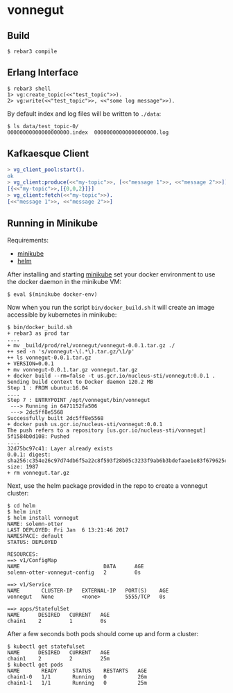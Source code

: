 vonnegut
=====


Build
-----

```shell
$ rebar3 compile
```

Erlang Interface
---

```shell
$ rebar3 shell
1> vg:create_topic(<<"test_topic">>).
2> vg:write(<<"test_topic">>, <<"some log message">>).
```

By default index and log files will be written to `./data`:

```shell
$ ls data/test_topic-0/
00000000000000000000.index  00000000000000000000.log
```

Kafkaesque Client
---

```erlang
> vg_client_pool:start().
ok
> vg_client:produce(<<"my-topic">>, [<<"message 1">>, <<"message 2">>]).
[{<<"my-topic">>,[{0,0,2}]}]
> vg_client:fetch(<<"my-topic">>).
[<<"message 1">>, <<"message 2">>]
```

Running in Minikube
---

Requirements:

 * [minikube](https://github.com/kubernetes/minikube)
 * [helm](http://helm.sh/)

After installing and starting [minikube](https://github.com/kubernetes/minikube) set your docker environment to use the docker daemon in the minikube VM:

```shell
$ eval $(minikube docker-env)
```

Now when you run the script `bin/docker_build.sh` it will create an image accessible by kubernetes in minikube:

```shell
$ bin/docker_build.sh
+ rebar3 as prod tar
....
+ mv _build/prod/rel/vonnegut/vonnegut-0.0.1.tar.gz ./
++ sed -n 's/vonnegut-\(.*\).tar.gz/\1/p'
++ ls vonnegut-0.0.1.tar.gz
+ VERSION=0.0.1
+ mv vonnegut-0.0.1.tar.gz vonnegut.tar.gz
+ docker build --rm=false -t us.gcr.io/nucleus-sti/vonnegut:0.0.1 .
Sending build context to Docker daemon 120.2 MB
Step 1 : FROM ubuntu:16.04
....
Step 7 : ENTRYPOINT /opt/vonnegut/bin/vonnegut
 ---> Running in 6471152fa506
 ---> 2dc5ff8e5568
Successfully built 2dc5ff8e5568
+ docker push us.gcr.io/nucleus-sti/vonnegut:0.0.1
The push refers to a repository [us.gcr.io/nucleus-sti/vonnegut]
5f1584b0d108: Pushed
....
32d75bc97c41: Layer already exists
0.0.1: digest: sha256:c354e26c97d74db6f5a22c8f593f28b05c3233f9ab6b3bdefaae1e83f679625e size: 1987
+ rm vonnegut.tar.gz
```

Next, use the helm package provided in the repo to create a vonnegut cluster:

```shell
$ cd helm
$ helm init
$ helm install vonnegut
NAME: solemn-otter
LAST DEPLOYED: Fri Jan  6 13:21:46 2017
NAMESPACE: default
STATUS: DEPLOYED

RESOURCES:
==> v1/ConfigMap
NAME                           DATA      AGE
solemn-otter-vonnegut-config   2         0s

==> v1/Service
NAME       CLUSTER-IP   EXTERNAL-IP   PORT(S)    AGE
vonnegut   None         <none>        5555/TCP   0s

==> apps/StatefulSet
NAME      DESIRED   CURRENT   AGE
chain1    2         1         0s
```

After a few seconds both pods should come up and form a cluster:

```shell
$ kubectl get statefulset
NAME      DESIRED   CURRENT   AGE
chain1    2         2         25m
$ kubectl get pods
NAME       READY     STATUS    RESTARTS   AGE
chain1-0   1/1       Running   0          26m
chain1-1   1/1       Running   0          25m
```
